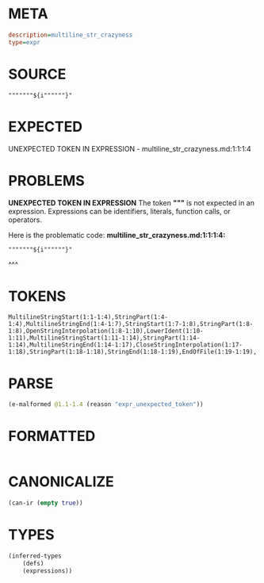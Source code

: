 # META
~~~ini
description=multiline_str_crazyness
type=expr
~~~
# SOURCE
~~~roc
"""""""${i""""""}"
~~~
# EXPECTED
UNEXPECTED TOKEN IN EXPRESSION - multiline_str_crazyness.md:1:1:1:4
# PROBLEMS
**UNEXPECTED TOKEN IN EXPRESSION**
The token **"""** is not expected in an expression.
Expressions can be identifiers, literals, function calls, or operators.

Here is the problematic code:
**multiline_str_crazyness.md:1:1:1:4:**
```roc
"""""""${i""""""}"
```
^^^


# TOKENS
~~~zig
MultilineStringStart(1:1-1:4),StringPart(1:4-1:4),MultilineStringEnd(1:4-1:7),StringStart(1:7-1:8),StringPart(1:8-1:8),OpenStringInterpolation(1:8-1:10),LowerIdent(1:10-1:11),MultilineStringStart(1:11-1:14),StringPart(1:14-1:14),MultilineStringEnd(1:14-1:17),CloseStringInterpolation(1:17-1:18),StringPart(1:18-1:18),StringEnd(1:18-1:19),EndOfFile(1:19-1:19),
~~~
# PARSE
~~~clojure
(e-malformed @1.1-1.4 (reason "expr_unexpected_token"))
~~~
# FORMATTED
~~~roc

~~~
# CANONICALIZE
~~~clojure
(can-ir (empty true))
~~~
# TYPES
~~~clojure
(inferred-types
	(defs)
	(expressions))
~~~

